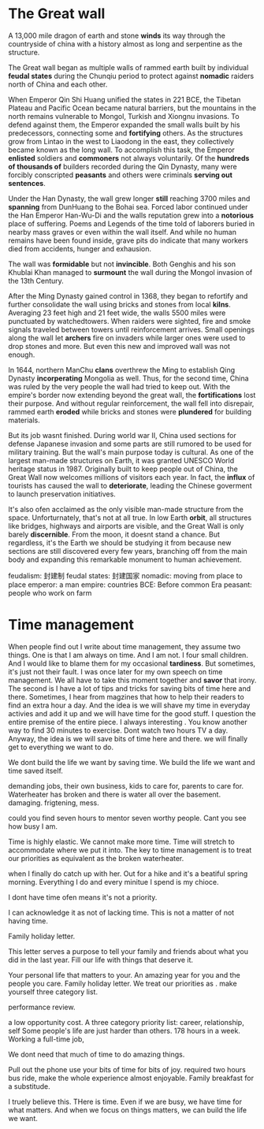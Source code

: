 
# The Great wall

A 13,000 mile dragon of earth and stone **winds** its way through the countryside of china with a history almost as long and serpentine as the structure.

The Great wall began as multiple walls of rammed earth built by individual **feudal states** during the Chunqiu period to protect against **nomadic** raiders north of China and each other. 

When Emperor Qin Shi Huang unified the states in 221 BCE, the Tibetan Plateau and Pacific Ocean became natural barriers, but the mountains in the north remains vulnerable to Mongol, Turkish and Xiongnu invasions. To defend against them, the Emperor expanded the small walls built by his predecessors, connecting some and **fortifying** others. As the structures grow from Lintao in the west to Liaodong in the east, they collectively became known as the long wall. To accomplish this task, the Emperor **enlisted** soldiers and **commoners** not always voluntarily. Of the **hundreds of thousands of** builders recorded during the Qin Dynasty, many were forcibly conscripted **peasants** and others were criminals **serving out sentences**. 

Under the Han Dynasty, the wall grew longer **still** reaching 3700 miles and **spanning** from DunHuang to the Bohai sea. Forced labor continued under the Han Emperor Han-Wu-Di and the walls reputation grew into a **notorious** place of suffering. Poems and Legends of the time told of laborers buried in nearby mass graves or even within the wall itself. And while no human remains have been found inside, grave pits do indicate that many workers died from accidents, hunger and exhausion. 

The wall was **formidable** but not **invincible**. Both Genghis and his son Khublai Khan managed to **surmount** the wall during the Mongol invasion of the 13th Century. 

After the Ming Dynasty gained control in 1368, they began to refortify and further consolidate the wall using bricks and stones from local **kilns**. Averaging 23 feet high and 21 feet wide, the walls 5500 miles were punctuated by watchedtowers. When raiders were sighted, fire and smoke signals traveled between towers until reinforcement arrives. Small openings along the wall let **archers** fire on invaders while larger ones were used to drop stones and more. But even this new and improved wall was not enough. 

In 1644, northern ManChu **clans** overthrew the Ming to establish Qing Dynasty **incorperating** Mongolia as well. Thus, for the second time, China was ruled by the very people the wall had tried to keep out. With the empire's border now extending beyond the great wall, the **fortifications** lost their purpose. And without regular reinforcement, the wall fell into disrepair, rammed earth **eroded** while bricks and stones were **plundered** for building materials. 

But its job wasnt finished. During world war II, China used sections for defense Japanese invasion and some parts are still rumored to be used for military training. But the wall's main purpose today is cultural. As one of the largest man-made structures on Earth, it was granted UNESCO World heritage status in 1987. Originally built to keep people out of China, the Great Wall now welcomes millions of visitors each year. In fact, the **influx** of tourists has caused the wall to **deteriorate**, leading the Chinese goverment to launch preservation initiatives. 

It's also ofen acclaimed as the only visible man-made structure from the space. Unforturnately, that's not at all true. In low Earth **orbit**, all structures like bridges, highways and airports are visible, and the Great Wall is only barely **discernible**. From the moon, it doesnt stand a chance. But regardless, it's the Earth we should be studying it from because new sections are still discovered every few years, branching off from the main body and expanding this remarkable monument to human achievement.




feudalism: 封建制
feudal states: 封建国家
nomadic: moving from place to place
emperor: a man 
empire: countries
BCE: Before common Era
peasant: people who work on farm



# Time management
When people find out I write about time management, they assume two things. One is that I am always on time. And I am not. I four small children. And I would like to blame them for my occasional **tardiness**. But sometimes, it's just not their fault. I was once later for my own speech on time management. We all have to take this moment together and **savor** that irony. The second is I have a lot of tips and tricks for saving bits of time here and there. Sometimes, I hear from magzines that how to help their readers to find an extra hour a day. And the idea is we will shave my time in everyday activies and add it up and we will have time for the good stuff. I question the entire premise of the entire piece. I always interesting .  You know another way to find 30 minutes to exercise. Dont watch two hours TV a day. Anyway, the idea is we will save bits of time here and there. we will finally get to everything we want to do. 

We dont build the life we want by saving time. We build the life we want and time saved itself.

demanding jobs, their own business, kids to care for, parents to care for.
Waterheater has broken and there is water all over the basement. 
damaging. frigtening, mess.


could you find seven hours to mentor seven worthy people. Cant you see how busy I am.

Time is highly elastic. We cannot make more time. Time will stretch to accommodate where we put it into. The key to time management is to treat our priorities as equivalent as the broken waterheater.

when I finally do catch up with her.
Out for a hike and it's a beatiful spring morning. 
Everything I do and every minitue I spend is my chioce.

I dont have time ofen means it's not a priority.

I can acknowledge it as not of lacking time. This is not a matter of not having time.
 
Family holiday letter.

This letter serves a purpose to tell your family and friends about what you did in the last year.
Fill our life with things that deserve it.

Your personal life that matters to your. An amazing year for you and the people you care. Family holiday letter. We treat our priorities as . make yourself three category list. 

performance review.


a low opportunity cost.
A three category priority list:
career, relationship, self
Some people's life are just harder than others.
178 hours in a week.
Working a full-time job,

We dont need that much of time to do amazing things.

Pull out the phone
use your bits of time for bits of joy.
required two hours bus ride, make the whole experience almost enjoyable.
Family breakfast for a substitude.

I truely believe this. THere is time. Even if we are busy, we have time for what matters. And when we focus on things matters, we can build the life we want.

